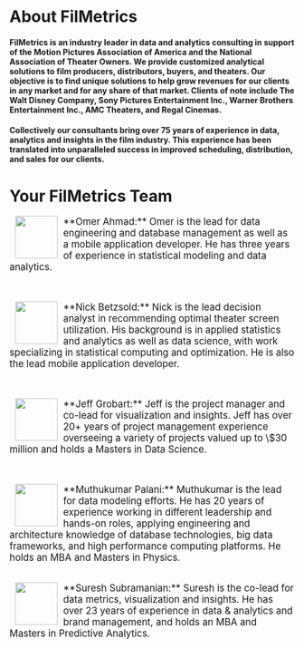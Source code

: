 # About FilMetrics

#### FilMetrics is an industry leader in data and analytics consulting in support of the Motion Pictures Association of America  and the National Association of Theater Owners. We provide customized analytical solutions to film producers, distributors, buyers, and theaters. Our objective is to find unique solutions to help grow revenues for our clients in any market and for any share of that market. Clients of note include The Walt Disney Company, Sony Pictures Entertainment Inc., Warner Brothers Entertainment Inc., AMC Theaters, and Regal Cinemas.

#### Collectively our consultants bring over 75 years of experience in data, analytics and insights in the film industry. This experience has been translated into unparalleled success in improved scheduling, distribution, and sales for our clients.

# Your FilMetrics Team

<img style="float: left;margin-left: 10px;margin-right: 10px" width="75" src = "Omer.png">
<span style="font-size: larger;">**Omer Ahmad:** Omer is the lead for data engineering and database management as well as a mobile application developer. He has three years of experience in statistical modeling and data analytics.</span><br><br><br><br>

<img style="float: left;margin-left: 10px;margin-right: 10px" width="75" src = "Nick.png">
<span style="font-size: larger;">**Nick Betzsold:** Nick is the lead decision analyst in recommending optimal theater screen utilization. His background is in applied statistics and analytics as well as data science, with work specializing in statistical computing and optimization. He is also the lead mobile application developer.</span><br><br><br><br>

<img style="float: left;margin-left: 10px;margin-right: 10px" width="75" src = "Jeff.png">
<span style="font-size: larger;">**Jeff Grobart:** Jeff is the project manager and co-lead for visualization and insights. Jeff has over 20+ years of project management experience overseeing a variety of projects valued up to \$30 million and holds a Masters in Data Science.</span><br><br><br><br>

<img style="float: left;margin-left: 10px;margin-right: 10px" width="75" src = "Muthu.png">
<span style="font-size: larger;">**Muthukumar Palani:** Muthukumar is the lead for data modeling efforts. He has 20 years of experience working in different leadership and hands-on roles, applying engineering and architecture knowledge of database technologies, big data frameworks, and high performance computing platforms. He holds an MBA and Masters in Physics.</span><br><br><br>

<img style="float: left;margin-left: 10px;margin-right: 10px" width="75" src = "Suresh.png">
<span style="font-size: larger;">**Suresh Subramanian:** Suresh is the co-lead for data metrics, visualization and insights. He has over 23 years of experience in data & analytics and brand management, and holds an MBA and Masters in Predictive Analytics.</span><br><br><br><br>
